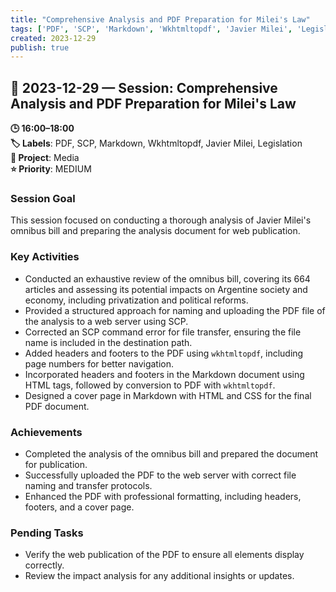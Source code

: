 ```yaml
---
title: "Comprehensive Analysis and PDF Preparation for Milei's Law"
tags: ['PDF', 'SCP', 'Markdown', 'Wkhtmltopdf', 'Javier Milei', 'Legislation']
created: 2023-12-29
publish: true
---
```


## 📅 2023-12-29 — Session: Comprehensive Analysis and PDF Preparation for Milei's Law

**🕒 16:00–18:00**  
**🏷️ Labels**: PDF, SCP, Markdown, Wkhtmltopdf, Javier Milei, Legislation  
**📂 Project**: Media  
**⭐ Priority**: MEDIUM  


### Session Goal
This session focused on conducting a thorough analysis of Javier Milei's omnibus bill and preparing the analysis document for web publication.

### Key Activities
- Conducted an exhaustive review of the omnibus bill, covering its 664 articles and assessing its potential impacts on Argentine society and economy, including privatization and political reforms.
- Provided a structured approach for naming and uploading the PDF file of the analysis to a web server using SCP.
- Corrected an SCP command error for file transfer, ensuring the file name is included in the destination path.
- Added headers and footers to the PDF using `wkhtmltopdf`, including page numbers for better navigation.
- Incorporated headers and footers in the Markdown document using HTML tags, followed by conversion to PDF with `wkhtmltopdf`.
- Designed a cover page in Markdown with HTML and CSS for the final PDF document.

### Achievements
- Completed the analysis of the omnibus bill and prepared the document for publication.
- Successfully uploaded the PDF to the web server with correct file naming and transfer protocols.
- Enhanced the PDF with professional formatting, including headers, footers, and a cover page.

### Pending Tasks
- Verify the web publication of the PDF to ensure all elements display correctly.
- Review the impact analysis for any additional insights or updates.
